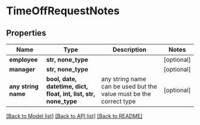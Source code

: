 # TimeOffRequestNotes


## Properties
Name | Type | Description | Notes
------------ | ------------- | ------------- | -------------
**employee** | **str, none_type** |  | [optional] 
**manager** | **str, none_type** |  | [optional] 
**any string name** | **bool, date, datetime, dict, float, int, list, str, none_type** | any string name can be used but the value must be the correct type | [optional]

[[Back to Model list]](../../README.md#documentation-for-models) [[Back to API list]](../../README.md#documentation-for-api-endpoints) [[Back to README]](../../README.md)


